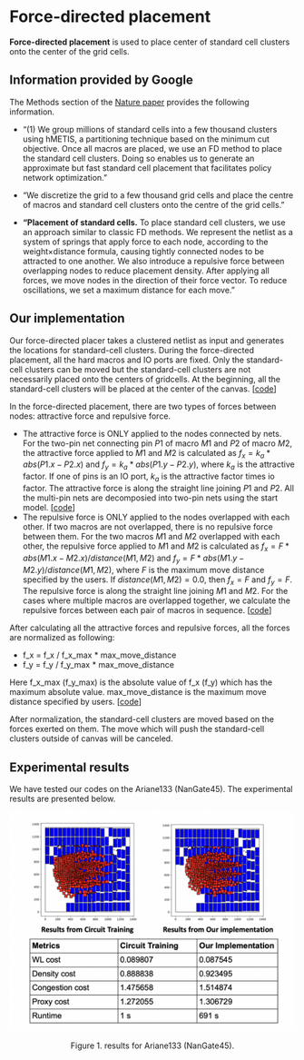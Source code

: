 # Force-directed placement
**Force-directed placement** is used to place center of standard cell clusters onto
the center of the grid cells.

## **Information provided by Google**
The Methods section of the [Nature paper](https://www.nature.com/articles/s41586-021-03544-w.epdf?sharing_token=tYaxh2mR5EozfsSL0WHZLdRgN0jAjWel9jnR3ZoTv0PW0K0NmVrRsFPaMa9Y5We9O4Hqf_liatg-lvhiVcYpHL_YQpqkurA31sxqtmA-E1yNUWVMMVSBxWSp7ZFFIWawYQYnEXoBE4esRDSWqubhDFWUPyI5wK_5B_YIO-D_kS8%3D) provides the following information.

* “(1) We group millions of standard cells into a few thousand clusters using hMETIS, a partitioning technique based 
on the minimum cut objective. Once all macros are placed, we use an FD method to place the standard cell clusters. 
Doing so enables us to generate an approximate but fast standard cell placement that facilitates policy network optimization.”

* “We discretize the grid to a few thousand grid cells and place the centre of macros and standard cell clusters onto the centre of the grid cells.”

* **“Placement of standard cells.** To place standard cell clusters, we use an approach similar to classic FD methods. 
We represent the netlist as a system of springs that apply force to each node, 
according to the weight×distance formula, causing tightly connected nodes to be attracted to one another. 
We also introduce a repulsive force between overlapping nodes to reduce placement density. 
After applying all forces, we move nodes in the direction of their force vector. To reduce oscillations, we set a maximum distance for each move.”

## **Our implementation**
Our force-directed placer takes a clustered netlist as input and generates the locations for standard-cell clusters. During the force-directed placement, all the hard macros and IO ports are fixed.  Only the standard-cell clusters can be moved but the standard-cell clusters are not necessarily placed onto the centers of gridcells.  At the beginning, all the standard-cell clusters will be placed at the center of the canvas. \[[code](https://github.com/TILOS-AI-Institute/MacroPlacement/blob/5addfc904527d764ee67429811c868c5eeb605d4/CodeElements/FDPlacement/FD.py#L1130)\]

In the force-directed placement, there are two types of forces between nodes: attractive force and repulsive force. 
  * The attractive force is ONLY applied to the nodes connected by nets. For the two-pin net connecting pin $P1$ of macro $M1$ and $P2$ of macro $M2$, the attractive force applied to $M1$ and $M2$ is calculated as $f_x = k_a * abs(P1.x - P2.x)$ and $f_y = k_a * abs(P1.y - P2.y)$, where $k_a$ is the attractive factor. If one of pins is an IO port, $k_a$ is the attractive factor times io factor. The attractive force is along the straight line joining $P1$ and $P2$. All the multi-pin nets are decomposied into two-pin nets using the start model. \[[code](https://github.com/TILOS-AI-Institute/MacroPlacement/blob/5addfc904527d764ee67429811c868c5eeb605d4/CodeElements/FDPlacement/FD.py#L1105)\]
  * The repulsive force is ONLY applied to the nodes overlapped with each other.  If two macros are not overlapped, there is no repulsive force between them. For the two macros $M1$ and $M2$ overlapped with each other, the repulsive force applied to $M1$ and $M2$ is calculated as $f_x = F * abs(M1.x - M2.x) / distance(M1, M2)$ and $f_y = F * abs(M1.y - M2.y) / distance(M1, M2)$, where $F$ is the maximum move distance specified by the users.
If $distance(M1, M2) = 0.0$, then $f_x = F$ and $f_y = F$. The repulsive force is along the straight line joining $M1$ and $M2$. For the cases where multiple macros are overlapped together, we calculate the repulsive forces between each pair of macros in sequence. \[[code](https://github.com/TILOS-AI-Institute/MacroPlacement/blob/5addfc904527d764ee67429811c868c5eeb605d4/CodeElements/FDPlacement/FD.py#L1082)\]
  
  
After calculating all the attractive forces and repulsive forces, all the forces are normalized as following:
   * f_x = f_x / f_x_max * max_move_distance
   * f_y = f_y / f_y_max * max_move_distance

Here f_x_max (f_y_max) is the absolute value of f_x (f_y) which has the maximum absolute value.  max_move_distance is the maximum move distance specified by users. \[[code](https://github.com/TILOS-AI-Institute/MacroPlacement/blob/5addfc904527d764ee67429811c868c5eeb605d4/CodeElements/FDPlacement/FD.py#L1137)\]
 
After normalization, the standard-cell clusters are moved based on the forces exerted on them.  The move which will push the standard-cell clusters outside of canvas will be canceled.


## **Experimental results**
We have tested our codes on the Ariane133 (NanGate45).  The experimental results are presented below.
<p align="center">
<img src="./ariane133/FD_result.png" width= "1200"/>
</p>
<p align="center">
Figure 1. results for Ariane133 (NanGate45).  
</p>











